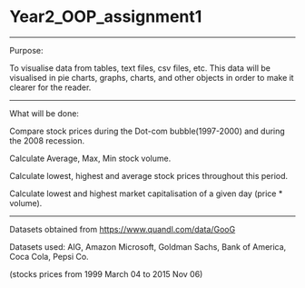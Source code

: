 # Year2_OOP_assignment1

----------------------------------------------------------------------------------------------------------------------
Purpose:

To visualise data from tables, text files, csv files, etc.
This data will be visualised in pie charts, graphs, charts, and other objects in order
to make it clearer for the reader.

----------------------------------------------------------------------------------------------------------------------
What will be done:

Compare stock prices during the Dot-com bubble(1997-2000) and during
the 2008 recession.

Calculate Average, Max, Min stock volume.

Calculate lowest, highest and average stock prices throughout this
period.

Calculate lowest and highest market capitalisation of a given day (price * volume).

----------------------------------------------------------------------------------------------------------------------



Datasets obtained from https://www.quandl.com/data/GooG

Datasets used: AIG, Amazon Microsoft, Goldman Sachs, Bank of America, Coca Cola, Pepsi Co.

(stocks prices from 1999 March 04 to 2015 Nov 06)
